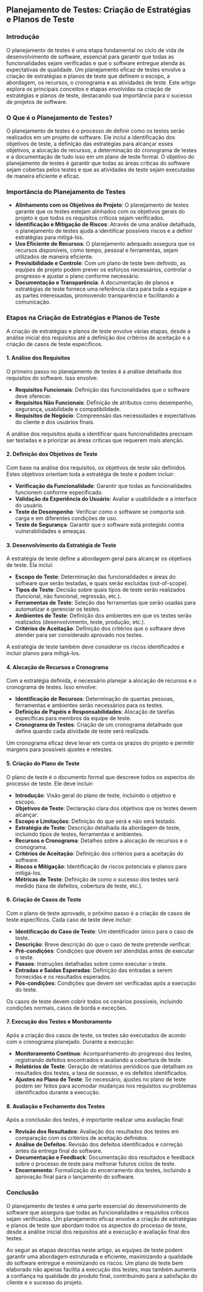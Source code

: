 ## Planejamento de Testes: Criação de Estratégias e Planos de Teste

### Introdução

O planejamento de testes é uma etapa fundamental no ciclo de vida de desenvolvimento de software, essencial para garantir que todas as funcionalidades sejam verificadas e que o software entregue atenda às expectativas de qualidade. Um planejamento eficaz de testes envolve a criação de estratégias e planos de teste que definem o escopo, a abordagem, os recursos, o cronograma e as atividades de teste. Este artigo explora os principais conceitos e etapas envolvidas na criação de estratégias e planos de teste, destacando sua importância para o sucesso de projetos de software.

### O Que é o Planejamento de Testes?

O planejamento de testes é o processo de definir como os testes serão realizados em um projeto de software. Ele inclui a identificação dos objetivos de teste, a definição das estratégias para alcançar esses objetivos, a alocação de recursos, a determinação do cronograma de testes e a documentação de tudo isso em um plano de teste formal. O objetivo do planejamento de testes é garantir que todas as áreas críticas do software sejam cobertas pelos testes e que as atividades de teste sejam executadas de maneira eficiente e eficaz.

### Importância do Planejamento de Testes

- **Alinhamento com os Objetivos do Projeto**: O planejamento de testes garante que os testes estejam alinhados com os objetivos gerais do projeto e que todos os requisitos críticos sejam verificados.
- **Identificação e Mitigação de Riscos**: Através de uma análise detalhada, o planejamento de testes ajuda a identificar possíveis riscos e a definir estratégias para mitigá-los.
- **Uso Eficiente de Recursos**: O planejamento adequado assegura que os recursos disponíveis, como tempo, pessoal e ferramentas, sejam utilizados de maneira eficiente.
- **Previsibilidade e Controle**: Com um plano de teste bem definido, as equipes de projeto podem prever os esforços necessários, controlar o progresso e ajustar o plano conforme necessário.
- **Documentação e Transparência**: A documentação de planos e estratégias de teste fornece uma referência clara para toda a equipe e as partes interessadas, promovendo transparência e facilitando a comunicação.

### Etapas na Criação de Estratégias e Planos de Teste

A criação de estratégias e planos de teste envolve várias etapas, desde a análise inicial dos requisitos até a definição dos critérios de aceitação e a criação de casos de teste específicos.

#### 1. **Análise dos Requisitos**

O primeiro passo no planejamento de testes é a análise detalhada dos requisitos do software. Isso envolve:

- **Requisitos Funcionais**: Definição das funcionalidades que o software deve oferecer.
- **Requisitos Não Funcionais**: Definição de atributos como desempenho, segurança, usabilidade e compatibilidade.
- **Requisitos de Negócio**: Compreensão das necessidades e expectativas do cliente e dos usuários finais.

A análise dos requisitos ajuda a identificar quais funcionalidades precisam ser testadas e a priorizar as áreas críticas que requerem mais atenção.

#### 2. **Definição dos Objetivos de Teste**

Com base na análise dos requisitos, os objetivos de teste são definidos. Estes objetivos orientam toda a estratégia de teste e podem incluir:

- **Verificação da Funcionalidade**: Garantir que todas as funcionalidades funcionem conforme especificado.
- **Validação da Experiência do Usuário**: Avaliar a usabilidade e a interface do usuário.
- **Teste de Desempenho**: Verificar como o software se comporta sob carga e em diferentes condições de uso.
- **Teste de Segurança**: Garantir que o software está protegido contra vulnerabilidades e ameaças.

#### 3. **Desenvolvimento da Estratégia de Teste**

A estratégia de teste define a abordagem geral para alcançar os objetivos de teste. Ela inclui:

- **Escopo do Teste**: Determinação das funcionalidades e áreas do software que serão testadas, e quais serão excluídas (out-of-scope).
- **Tipos de Teste**: Decisão sobre quais tipos de teste serão realizados (funcional, não funcional, regressão, etc.).
- **Ferramentas de Teste**: Seleção das ferramentas que serão usadas para automatizar e gerenciar os testes.
- **Ambientes de Teste**: Definição dos ambientes em que os testes serão realizados (desenvolvimento, teste, produção, etc.).
- **Critérios de Aceitação**: Definição dos critérios que o software deve atender para ser considerado aprovado nos testes.

A estratégia de teste também deve considerar os riscos identificados e incluir planos para mitigá-los.

#### 4. **Alocação de Recursos e Cronograma**

Com a estratégia definida, é necessário planejar a alocação de recursos e o cronograma de testes. Isso envolve:

- **Identificação de Recursos**: Determinação de quantas pessoas, ferramentas e ambientes serão necessários para os testes.
- **Definição de Papéis e Responsabilidades**: Alocação de tarefas específicas para membros da equipe de teste.
- **Cronograma de Testes**: Criação de um cronograma detalhado que define quando cada atividade de teste será realizada.

Um cronograma eficaz deve levar em conta os prazos do projeto e permitir margens para possíveis ajustes e retestes.

#### 5. **Criação do Plano de Teste**

O plano de teste é o documento formal que descreve todos os aspectos do processo de teste. Ele deve incluir:

- **Introdução**: Visão geral do plano de teste, incluindo o objetivo e escopo.
- **Objetivos de Teste**: Declaração clara dos objetivos que os testes devem alcançar.
- **Escopo e Limitações**: Definição do que será e não será testado.
- **Estratégia de Teste**: Descrição detalhada da abordagem de teste, incluindo tipos de testes, ferramentas e ambientes.
- **Recursos e Cronograma**: Detalhes sobre a alocação de recursos e o cronograma.
- **Critérios de Aceitação**: Definição dos critérios para a aceitação do software.
- **Riscos e Mitigação**: Identificação de riscos potenciais e planos para mitigá-los.
- **Métricas de Teste**: Definição de como o sucesso dos testes será medido (taxa de defeitos, cobertura de teste, etc.).

#### 6. **Criação de Casos de Teste**

Com o plano de teste aprovado, o próximo passo é a criação de casos de teste específicos. Cada caso de teste deve incluir:

- **Identificação do Caso de Teste**: Um identificador único para o caso de teste.
- **Descrição**: Breve descrição do que o caso de teste pretende verificar.
- **Pré-condições**: Condições que devem ser atendidas antes de executar o teste.
- **Passos**: Instruções detalhadas sobre como executar o teste.
- **Entradas e Saídas Esperadas**: Definição das entradas a serem fornecidas e os resultados esperados.
- **Pós-condições**: Condições que devem ser verificadas após a execução do teste.

Os casos de teste devem cobrir todos os cenários possíveis, incluindo condições normais, casos de borda e exceções.

#### 7. **Execução dos Testes e Monitoramento**

Após a criação dos casos de teste, os testes são executados de acordo com o cronograma planejado. Durante a execução:

- **Monitoramento Contínuo**: Acompanhamento do progresso dos testes, registrando defeitos encontrados e avaliando a cobertura de teste.
- **Relatórios de Teste**: Geração de relatórios periódicos que detalham os resultados dos testes, a taxa de sucesso, e os defeitos identificados.
- **Ajustes no Plano de Teste**: Se necessário, ajustes no plano de teste podem ser feitos para acomodar mudanças nos requisitos ou problemas identificados durante a execução.

#### 8. **Avaliação e Fechamento dos Testes**

Após a conclusão dos testes, é importante realizar uma avaliação final:

- **Revisão dos Resultados**: Avaliação dos resultados dos testes em comparação com os critérios de aceitação definidos.
- **Análise de Defeitos**: Revisão dos defeitos identificados e correção antes da entrega final do software.
- **Documentação e Feedback**: Documentação dos resultados e feedback sobre o processo de teste para melhorar futuros ciclos de teste.
- **Encerramento**: Formalização do encerramento dos testes, incluindo a aprovação final para o lançamento do software.

### Conclusão

O planejamento de testes é uma parte essencial do desenvolvimento de software que assegura que todas as funcionalidades e requisitos críticos sejam verificados. Um planejamento eficaz envolve a criação de estratégias e planos de teste que abordam todos os aspectos do processo de teste, desde a análise inicial dos requisitos até a execução e avaliação final dos testes.

Ao seguir as etapas descritas neste artigo, as equipes de teste podem garantir uma abordagem estruturada e eficiente, maximizando a qualidade do software entregue e minimizando os riscos. Um plano de teste bem elaborado não apenas facilita a execução dos testes, mas também aumenta a confiança na qualidade do produto final, contribuindo para a satisfação do cliente e o sucesso do projeto.